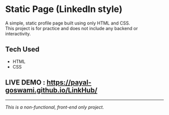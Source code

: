 # Static Page (LinkedIn style)
A simple, static profile page built using only HTML and CSS.  
This project is for practice and does not include any backend or interactivity.

## Tech Used
- HTML 
- CSS
## LIVE DEMO :  https://payal-goswami.github.io/LinkHub/
---
*This is a non-functional, front-end only project.*
